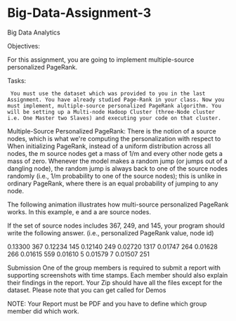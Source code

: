 # Big-Data-Assignment-3

Big Data Analytics



Objectives:

   For this assignment, you are going to implement multiple-source personalized PageRank.

Tasks:

     You must use the dataset which was provided to you in the last Assignment. You have already studied Page-Rank in your class. Now you must implement, multiple-source personalized PageRank algorithm. You will be setting up a Multi-node Hadoop Cluster (three-Node cluster i.e. One Master two Slaves) and executing your code on that cluster. 

Multiple-Source Personalized PageRank:
There is the notion of a source nodes, which is what we're computing the personalization with respect to
When initializing PageRank, instead of a uniform distribution across all nodes, the m source nodes get a mass of 1/m and every other node gets a mass of zero.
Whenever the model makes a random jump (or jumps out of a dangling node), the random jump is always back to one of the source nodes randomly (i.e., 1/m probability to one of the source nodes); this is unlike in ordinary PageRank, where there is an equal probability of jumping to any node.

The following animation illustrates how multi-source personalized PageRank works. In this example, e and a are source nodes.



















If the set of source nodes includes 367, 249, and 145, your program should write the following answer. (i.e., personalized PageRank value, node id)


0.13300 367
0.12234 145
0.12140 249
0.02720 1317
0.01747 264
0.01628 266
0.01615 559
0.01610 5
0.01579 7
0.01507 251





Submission
One of the group members is required to submit a report with supporting screenshots with time stamps. Each member should also explain their findings in the report. Your Zip should have all the files except for the dataset. Please note that you can get called for Demos 

NOTE: Your Report must be PDF and you have to define which group member did which work. 

					




 
